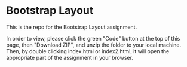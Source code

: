 # Bootstrap Layout

This is the repo for the Bootstrap Layout assignment.

In order to view, please click the green "Code" button at the top of this page, then "Download ZIP", and unzip the folder to your local machine. Then, by double clicking index.html or index2.html, it will open the appropriate part of the assignment in your browser.